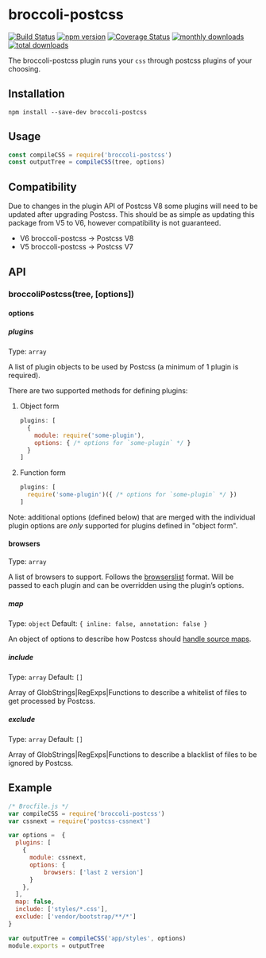 # broccoli-postcss

[![Build Status][build-img]][build-url]
[![npm version][npm-img]][npm-url]
[![Coverage Status][coveralls-img]][coveralls-url]
[![monthly downloads][monthly-downloads-img]][monthly-downloads-url]
[![total downloads][total-downloads-img]][total-downloads-url]

The broccoli-postcss plugin runs your `css` through postcss plugins of your choosing.

## Installation

```shell
npm install --save-dev broccoli-postcss
```

## Usage

```javascript
const compileCSS = require('broccoli-postcss')
const outputTree = compileCSS(tree, options)
```

## Compatibility

Due to changes in the plugin API of Postcss V8 some plugins will need to be updated after upgrading Postcss. This should be as simple as updating this package from V5 to V6, however compatibility is not guaranteed.

- V6 broccoli-postcss -> Postcss V8
- V5 broccoli-postcss -> Postcss V7

## API

### broccoliPostcss(tree, [options])

#### options

##### plugins

Type: `array`

A list of plugin objects to be used by Postcss (a minimum of 1 plugin is required).

There are two supported methods for defining plugins:

1. Object form

    ```javascript
    plugins: [
      {
        module: require('some-plugin'),
        options: { /* options for `some-plugin` */ }
      }
    ]
    ```

2. Function form

    ```javascript
    plugins: [
      require('some-plugin')({ /* options for `some-plugin` */ })
    ]
    ```

Note: additional options (defined below) that are merged with the individual plugin options are *only* supported for plugins defined in "object form".

#### browsers

Type: `array`

A list of browsers to support. Follows the [browserslist](https://github.com/ai/browserslist) format. Will be passed to each plugin and can be overridden using the plugin’s options.

##### map

Type: `object`
Default: `{ inline: false, annotation: false }`

An object of options to describe how Postcss should [handle source maps](https://github.com/postcss/postcss/blob/master/docs/source-maps.md).

##### include

Type: `array`
Default: `[]`

Array of GlobStrings|RegExps|Functions to describe a whitelist of files to get processed by Postcss.

##### exclude

Type: `array`
Default: `[]`

Array of GlobStrings|RegExps|Functions to describe a blacklist of files to be ignored by Postcss.


## Example

```javascript
/* Brocfile.js */
var compileCSS = require('broccoli-postcss')
var cssnext = require('postcss-cssnext')

var options =  {
  plugins: [
    {
      module: cssnext,
      options: {
          browsers: ['last 2 version']
      }
    },
  ],
  map: false,
  include: ['styles/*.css'],
  exclude: ['vendor/bootstrap/**/*']
}

var outputTree = compileCSS('app/styles', options)
module.exports = outputTree
```

[build-img]: https://github.com/jeffjewiss/broccoli-postcss/workflows/CI/badge.svg
[build-url]: https://github.com/jeffjewiss/broccoli-postcss/actions?query=workflow%3ACI
[npm-img]: https://badge.fury.io/js/broccoli-postcss.svg
[npm-url]: https://www.npmjs.com/package/broccoli-postcss
[monthly-downloads-img]: https://img.shields.io/npm/dm/broccoli-postcss.svg
[monthly-downloads-url]: https://www.npmjs.com/package/broccoli-postcss
[total-downloads-img]: https://img.shields.io/npm/dt/broccoli-postcss.svg
[total-downloads-url]: https://www.npmjs.com/package/broccoli-postcss
[coveralls-img]: https://coveralls.io/repos/github/jeffjewiss/broccoli-postcss/badge.svg?branch=master
[coveralls-url]: https://coveralls.io/github/jeffjewiss/broccoli-postcss?branch=master
